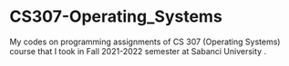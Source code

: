 # CS307-Operating_Systems
 My codes on programming assignments of CS 307 (Operating Systems) course that I took in Fall 2021-2022 semester at Sabanci University .
